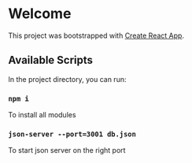 # Welcome

This project was bootstrapped with [Create React App](https://github.com/facebook/create-react-app).

## Available Scripts

In the project directory, you can run:

### `npm i`

To install all modules

### `json-server --port=3001 db.json`

To start json server on the right port

